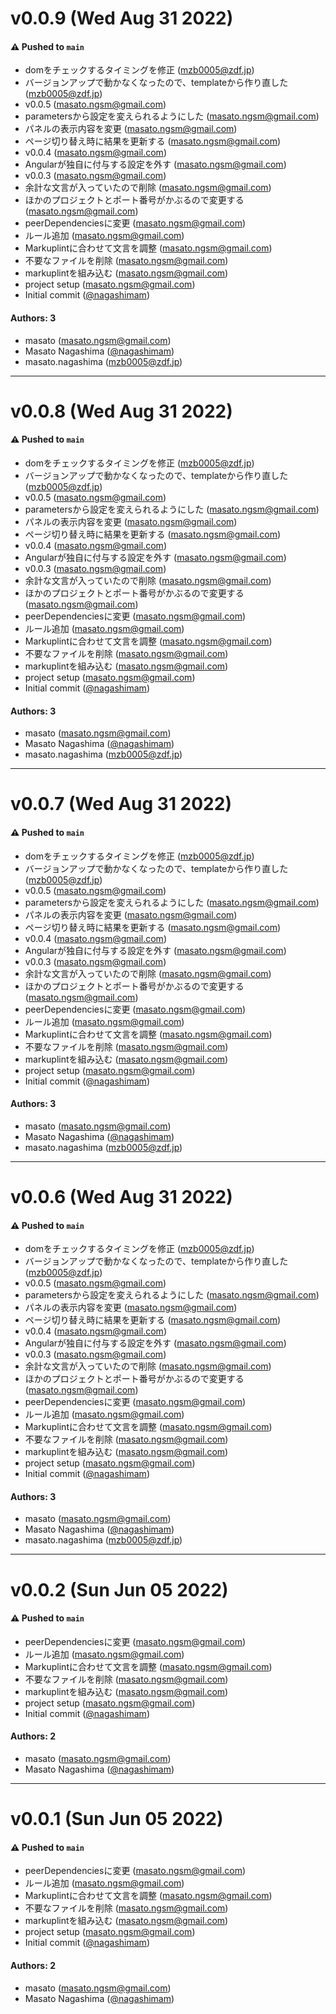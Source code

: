 # v0.0.9 (Wed Aug 31 2022)

#### ⚠️ Pushed to `main`

- domをチェックするタイミングを修正 (mzb0005@zdf.jp)
- バージョンアップで動かなくなったので、templateから作り直した (mzb0005@zdf.jp)
- v0.0.5 (masato.ngsm@gmail.com)
- parametersから設定を変えられるようにした (masato.ngsm@gmail.com)
- パネルの表示内容を変更 (masato.ngsm@gmail.com)
- ページ切り替え時に結果を更新する (masato.ngsm@gmail.com)
- v0.0.4 (masato.ngsm@gmail.com)
- Angularが独自に付与する設定を外す (masato.ngsm@gmail.com)
- v0.0.3 (masato.ngsm@gmail.com)
- 余計な文言が入っていたので削除 (masato.ngsm@gmail.com)
- ほかのプロジェクトとポート番号がかぶるので変更する (masato.ngsm@gmail.com)
- peerDependenciesに変更 (masato.ngsm@gmail.com)
- ルール追加 (masato.ngsm@gmail.com)
- Markuplintに合わせて文言を調整 (masato.ngsm@gmail.com)
- 不要なファイルを削除 (masato.ngsm@gmail.com)
- markuplintを組み込む (masato.ngsm@gmail.com)
- project setup (masato.ngsm@gmail.com)
- Initial commit ([@nagashimam](https://github.com/nagashimam))

#### Authors: 3

- masato (masato.ngsm@gmail.com)
- Masato Nagashima ([@nagashimam](https://github.com/nagashimam))
- masato.nagashima (mzb0005@zdf.jp)

---

# v0.0.8 (Wed Aug 31 2022)

#### ⚠️ Pushed to `main`

- domをチェックするタイミングを修正 (mzb0005@zdf.jp)
- バージョンアップで動かなくなったので、templateから作り直した (mzb0005@zdf.jp)
- v0.0.5 (masato.ngsm@gmail.com)
- parametersから設定を変えられるようにした (masato.ngsm@gmail.com)
- パネルの表示内容を変更 (masato.ngsm@gmail.com)
- ページ切り替え時に結果を更新する (masato.ngsm@gmail.com)
- v0.0.4 (masato.ngsm@gmail.com)
- Angularが独自に付与する設定を外す (masato.ngsm@gmail.com)
- v0.0.3 (masato.ngsm@gmail.com)
- 余計な文言が入っていたので削除 (masato.ngsm@gmail.com)
- ほかのプロジェクトとポート番号がかぶるので変更する (masato.ngsm@gmail.com)
- peerDependenciesに変更 (masato.ngsm@gmail.com)
- ルール追加 (masato.ngsm@gmail.com)
- Markuplintに合わせて文言を調整 (masato.ngsm@gmail.com)
- 不要なファイルを削除 (masato.ngsm@gmail.com)
- markuplintを組み込む (masato.ngsm@gmail.com)
- project setup (masato.ngsm@gmail.com)
- Initial commit ([@nagashimam](https://github.com/nagashimam))

#### Authors: 3

- masato (masato.ngsm@gmail.com)
- Masato Nagashima ([@nagashimam](https://github.com/nagashimam))
- masato.nagashima (mzb0005@zdf.jp)

---

# v0.0.7 (Wed Aug 31 2022)

#### ⚠️ Pushed to `main`

- domをチェックするタイミングを修正 (mzb0005@zdf.jp)
- バージョンアップで動かなくなったので、templateから作り直した (mzb0005@zdf.jp)
- v0.0.5 (masato.ngsm@gmail.com)
- parametersから設定を変えられるようにした (masato.ngsm@gmail.com)
- パネルの表示内容を変更 (masato.ngsm@gmail.com)
- ページ切り替え時に結果を更新する (masato.ngsm@gmail.com)
- v0.0.4 (masato.ngsm@gmail.com)
- Angularが独自に付与する設定を外す (masato.ngsm@gmail.com)
- v0.0.3 (masato.ngsm@gmail.com)
- 余計な文言が入っていたので削除 (masato.ngsm@gmail.com)
- ほかのプロジェクトとポート番号がかぶるので変更する (masato.ngsm@gmail.com)
- peerDependenciesに変更 (masato.ngsm@gmail.com)
- ルール追加 (masato.ngsm@gmail.com)
- Markuplintに合わせて文言を調整 (masato.ngsm@gmail.com)
- 不要なファイルを削除 (masato.ngsm@gmail.com)
- markuplintを組み込む (masato.ngsm@gmail.com)
- project setup (masato.ngsm@gmail.com)
- Initial commit ([@nagashimam](https://github.com/nagashimam))

#### Authors: 3

- masato (masato.ngsm@gmail.com)
- Masato Nagashima ([@nagashimam](https://github.com/nagashimam))
- masato.nagashima (mzb0005@zdf.jp)

---

# v0.0.6 (Wed Aug 31 2022)

#### ⚠️ Pushed to `main`

- domをチェックするタイミングを修正 (mzb0005@zdf.jp)
- バージョンアップで動かなくなったので、templateから作り直した (mzb0005@zdf.jp)
- v0.0.5 (masato.ngsm@gmail.com)
- parametersから設定を変えられるようにした (masato.ngsm@gmail.com)
- パネルの表示内容を変更 (masato.ngsm@gmail.com)
- ページ切り替え時に結果を更新する (masato.ngsm@gmail.com)
- v0.0.4 (masato.ngsm@gmail.com)
- Angularが独自に付与する設定を外す (masato.ngsm@gmail.com)
- v0.0.3 (masato.ngsm@gmail.com)
- 余計な文言が入っていたので削除 (masato.ngsm@gmail.com)
- ほかのプロジェクトとポート番号がかぶるので変更する (masato.ngsm@gmail.com)
- peerDependenciesに変更 (masato.ngsm@gmail.com)
- ルール追加 (masato.ngsm@gmail.com)
- Markuplintに合わせて文言を調整 (masato.ngsm@gmail.com)
- 不要なファイルを削除 (masato.ngsm@gmail.com)
- markuplintを組み込む (masato.ngsm@gmail.com)
- project setup (masato.ngsm@gmail.com)
- Initial commit ([@nagashimam](https://github.com/nagashimam))

#### Authors: 3

- masato (masato.ngsm@gmail.com)
- Masato Nagashima ([@nagashimam](https://github.com/nagashimam))
- masato.nagashima (mzb0005@zdf.jp)

---

# v0.0.2 (Sun Jun 05 2022)

#### ⚠️ Pushed to `main`

- peerDependenciesに変更 (masato.ngsm@gmail.com)
- ルール追加 (masato.ngsm@gmail.com)
- Markuplintに合わせて文言を調整 (masato.ngsm@gmail.com)
- 不要なファイルを削除 (masato.ngsm@gmail.com)
- markuplintを組み込む (masato.ngsm@gmail.com)
- project setup (masato.ngsm@gmail.com)
- Initial commit ([@nagashimam](https://github.com/nagashimam))

#### Authors: 2

- masato (masato.ngsm@gmail.com)
- Masato Nagashima ([@nagashimam](https://github.com/nagashimam))

---

# v0.0.1 (Sun Jun 05 2022)

#### ⚠️ Pushed to `main`

- peerDependenciesに変更 (masato.ngsm@gmail.com)
- ルール追加 (masato.ngsm@gmail.com)
- Markuplintに合わせて文言を調整 (masato.ngsm@gmail.com)
- 不要なファイルを削除 (masato.ngsm@gmail.com)
- markuplintを組み込む (masato.ngsm@gmail.com)
- project setup (masato.ngsm@gmail.com)
- Initial commit ([@nagashimam](https://github.com/nagashimam))

#### Authors: 2

- masato (masato.ngsm@gmail.com)
- Masato Nagashima ([@nagashimam](https://github.com/nagashimam))
